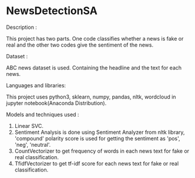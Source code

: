 # NewsDetectionSA

Description :

This project has two parts. One code classifies whether a news is fake or real and the other two codes give the sentiment of the news.

Dataset :

ABC news dataset is used. Containing the headline and the text for each news.

Languages and libraries:

This project uses python3, sklearn, numpy, pandas, nltk, wordcloud in jupyter notebook(Anaconda Distribution).

Models and techniques used :

 1. Linear SVC.
 2. Sentiment Analysis is done using Sentiment Analyzer from nltk library, 'compound' polarity score is used for getting the sentiment as 'pos', 'neg', 'neutral'.
 3. CountVectorizer to get frequency of words in each news text for fake or real classification.
 4. TfidfVectorizer to get tf-idf score for each news text for fake or real classification.
